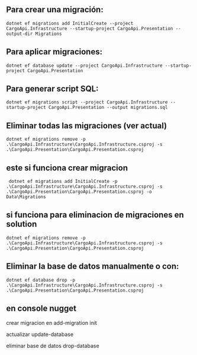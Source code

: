 ﻿

 ## Para crear una migración:
    dotnet ef migrations add InitialCreate --project CargoApi.Infrastructure --startup-project CargoApi.Presentation --output-dir Migrations

 ## Para aplicar migraciones:
    dotnet ef database update --project CargoApi.Infrastructure --startup-project CargoApi.Presentation

 ## Para generar script SQL:
    dotnet ef migrations script --project CargoApi.Infrastructure --startup-project CargoApi.Presentation --output migrations.sql

 ## Eliminar todas las migraciones  (ver actual)
    dotnet ef migrations remove -p .\CargoApi.Infrastructure\CargoApi.Infrastructure.csproj -s .\CargoApi.Presentation\CargoApi.Presentation.csproj

  ## este si funciona crear migracion
     dotnet ef migrations add InitialCreate -p .\CargoApi.Infrastructure\CargoApi.Infrastructure.csproj -s .\CargoApi.Presentation\CargoApi.Presentation.csproj -o Data\Migrations

  ## si funciona para eliminacion de migraciones en solution
    dotnet ef migrations remove -p .\CargoApi.Infrastructure\CargoApi.Infrastructure.csproj -s .\CargoApi.Presentation\CargoApi.Presentation.csproj

  ## Eliminar la base de datos manualmente o con:
    dotnet ef database drop -p .\CargoApi.Infrastructure\CargoApi.Infrastructure.csproj -s .\CargoApi.Presentation\CargoApi.Presentation.csproj

  ## en console nugget

crear migracion en 
add-migration init 

actualizar 
update-database

eliminar base de datos 
drop-database

